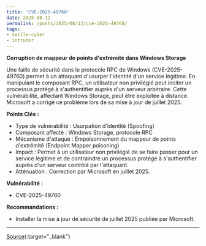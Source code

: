 ```yaml
---
title: 'CVE-2025-49760'
date: 2025-08-12
permalink: /posts/2025/08/12/cve-2025-49760/
tags:
- veille-cyber
- intruder
---
```

**Corruption de mappeur de points d'extrémité dans Windows Storage**

Une faille de sécurité dans le protocole RPC de Windows (CVE-2025-49760) permet à un attaquant d'usurper l'identité d'un service légitime. En manipulant le composant RPC, un utilisateur non privilégié peut inciter un processus protégé à s'authentifier auprès d'un serveur arbitraire. Cette vulnérabilité, affectant Windows Storage, peut être exploitée à distance. Microsoft a corrigé ce problème lors de sa mise à jour de juillet 2025.

**Points Clés :**

*   Type de vulnérabilité : Usurpation d'identité (Spoofing)
*   Composant affecté : Windows Storage, protocole RPC
*   Mécanisme d'attaque : Empoisonnement du mappeur de points d'extrémité (Endpoint Mapper poisoning)
*   Impact : Permet à un utilisateur non privilégié de se faire passer pour un service légitime et de contraindre un processus protégé à s'authentifier auprès d'un serveur contrôlé par l'attaquant.
*   Atténuation : Correction par Microsoft en juillet 2025.

**Vulnérabilité :**

*   CVE-2025-49760

**Recommandations :**

*   Installer la mise à jour de sécurité de juillet 2025 publiée par Microsoft.

---
[Source](https://cvemon.intruder.io/cves/CVE-2025-49760){:target="_blank"}
